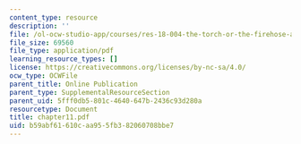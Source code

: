 ```yaml
---
content_type: resource
description: ''
file: /ol-ocw-studio-app/courses/res-18-004-the-torch-or-the-firehose-a-guide-to-section-teaching-spring-2009/b59abf61610caa955fb382060708bbe7_chapter11.pdf
file_size: 69560
file_type: application/pdf
learning_resource_types: []
license: https://creativecommons.org/licenses/by-nc-sa/4.0/
ocw_type: OCWFile
parent_title: Online Publication
parent_type: SupplementalResourceSection
parent_uid: 5fff0db5-801c-4640-647b-2436c93d280a
resourcetype: Document
title: chapter11.pdf
uid: b59abf61-610c-aa95-5fb3-82060708bbe7
---
```

